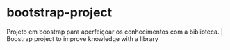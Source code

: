 # bootstrap-project
Projeto em boostrap para aperfeiçoar os conhecimentos com a biblioteca. | Boostrap project to improve knowledge with a library
